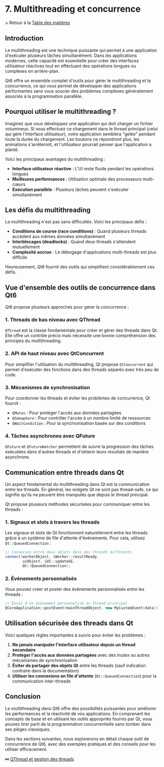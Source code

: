 # 7. Multithreading et concurrence

🔝 Retour à la [Table des matières](/SOMMAIRE.md)

## Introduction

Le multithreading est une technique puissante qui permet à une application d'exécuter plusieurs tâches simultanément. Dans les applications modernes, cette capacité est essentielle pour créer des interfaces utilisateur réactives tout en effectuant des opérations longues ou complexes en arrière-plan.

Qt6 offre un ensemble complet d'outils pour gérer le multithreading et la concurrence, ce qui vous permet de développer des applications performantes sans vous soucier des problèmes complexes généralement associés à la programmation parallèle.

## Pourquoi utiliser le multithreading ?

Imaginez que vous développez une application qui doit charger un fichier volumineux. Si vous effectuez ce chargement dans le thread principal (celui qui gère l'interface utilisateur), votre application semblera "gelée" pendant toute la durée du chargement. Les boutons ne répondront plus, les animations s'arrêteront, et l'utilisateur pourrait penser que l'application a planté.

Voici les principaux avantages du multithreading :

- **Interface utilisateur réactive** : L'UI reste fluide pendant les opérations longues
- **Meilleures performances** : Utilisation optimale des processeurs multi-cœurs
- **Exécution parallèle** : Plusieurs tâches peuvent s'exécuter simultanément

## Les défis du multithreading

Le multithreading n'est pas sans difficultés. Voici les principaux défis :

- **Conditions de course (race conditions)** : Quand plusieurs threads accèdent aux mêmes données simultanément
- **Interblocages (deadlocks)** : Quand deux threads s'attendent mutuellement
- **Complexité accrue** : Le débogage d'applications multi-threads est plus difficile

Heureusement, Qt6 fournit des outils qui simplifient considérablement ces défis.

## Vue d'ensemble des outils de concurrence dans Qt6

Qt6 propose plusieurs approches pour gérer la concurrence :

### 1. Threads de bas niveau avec QThread

`QThread` est la classe fondamentale pour créer et gérer des threads dans Qt. Elle offre un contrôle précis mais nécessite une bonne compréhension des principes du multithreading.

### 2. API de haut niveau avec QtConcurrent

Pour simplifier l'utilisation du multithreading, Qt propose `QtConcurrent` qui permet d'exécuter des fonctions dans des threads séparés avec très peu de code.

### 3. Mécanismes de synchronisation

Pour coordonner les threads et éviter les problèmes de concurrence, Qt fournit :
- `QMutex` : Pour protéger l'accès aux données partagées
- `QSemaphore` : Pour contrôler l'accès à un nombre limité de ressources
- `QWaitCondition` : Pour la synchronisation basée sur des conditions

### 4. Tâches asynchrones avec QFuture

`QFuture` et `QFutureWatcher` permettent de suivre la progression des tâches exécutées dans d'autres threads et d'obtenir leurs résultats de manière asynchrone.

## Communication entre threads dans Qt

Un aspect fondamental du multithreading dans Qt est la communication entre les threads. En général, les widgets Qt ne sont pas thread-safe, ce qui signifie qu'ils ne peuvent être manipulés que depuis le thread principal.

Qt propose plusieurs méthodes sécurisées pour communiquer entre les threads :

### 1. Signaux et slots à travers les threads

Les signaux et slots de Qt fonctionnent naturellement entre les threads grâce à un système de file d'attente d'événements. Pour cela, utilisez `Qt::QueuedConnection` :

```cpp
// Connexion entre deux objets dans des threads différents
connect(workerObject, &Worker::resultReady,
        uiObject, &UI::updateUI,
        Qt::QueuedConnection);
```

### 2. Événements personnalisés

Vous pouvez créer et poster des événements personnalisés entre les threads :

```cpp
// Envoi d'un événement personnalisé au thread principal
QCoreApplication::postEvent(mainThreadObject, new MyCustomEvent(data));
```

## Utilisation sécurisée des threads dans Qt

Voici quelques règles importantes à suivre pour éviter les problèmes :

1. **Ne jamais manipuler l'interface utilisateur depuis un thread secondaire**
2. **Protéger l'accès aux données partagées** avec des mutex ou autres mécanismes de synchronisation
3. **Éviter de partager des objets Qt** entre les threads (sauf indication contraire dans la documentation)
4. **Utiliser les connexions en file d'attente** (`Qt::QueuedConnection`) pour la communication inter-threads

## Conclusion

Le multithreading dans Qt6 offre des possibilités puissantes pour améliorer les performances et la réactivité de vos applications. En comprenant les concepts de base et en utilisant les outils appropriés fournis par Qt, vous pouvez tirer parti de la programmation concurrentielle sans tomber dans ses pièges classiques.

Dans les sections suivantes, nous explorerons en détail chaque outil de concurrence de Qt6, avec des exemples pratiques et des conseils pour les utiliser efficacement.

⏭️ [QThread et gestion des threads](/07-multithreading-et-concurrence/01-qthread-et-gestion-des-threads.md)
